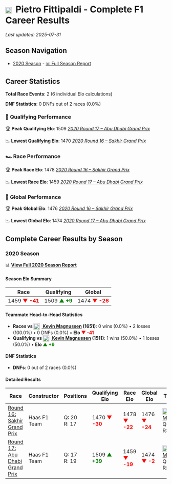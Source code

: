 # <img src="https://upload.wikimedia.org/wikipedia/commons/0/05/Flag_of_Brazil.svg" alt="Brazil" width="20" height="auto" style="vertical-align: middle; margin-right: 5px;" onerror="this.outerHTML='🇧🇷'; this.style.marginRight='5px';"/> Pietro Fittipaldi - Complete F1 Career Results

*Last updated: 2025-07-31*

## Season Navigation

- [2020 Season](#2020-season) - [📊 Full Season Report](../seasons/2020-season-report)

## Career Statistics

**Total Race Events**: 2 (6 individual Elo calculations)

**DNF Statistics**: 0 DNFs out of 2 races (0.0%)

### 🏁 Qualifying Performance

🏆 **Peak Qualifying Elo**: 1509
   *[2020 Round 17 – Abu Dhabi Grand Prix](../seasons/2020-season-report#round-17-abu-dhabi-grand-prix)*

📉 **Lowest Qualifying Elo**: 1470
   *[2020 Round 16 – Sakhir Grand Prix](../seasons/2020-season-report#round-16-sakhir-grand-prix)*

### 🏎️ Race Performance

🏆 **Peak Race Elo**: 1478
   *[2020 Round 16 – Sakhir Grand Prix](../seasons/2020-season-report#round-16-sakhir-grand-prix)*

📉 **Lowest Race Elo**: 1459
   *[2020 Round 17 – Abu Dhabi Grand Prix](../seasons/2020-season-report#round-17-abu-dhabi-grand-prix)*

### 🌟 Global Performance

🏆 **Peak Global Elo**: 1476
   *[2020 Round 16 – Sakhir Grand Prix](../seasons/2020-season-report#round-16-sakhir-grand-prix)*

📉 **Lowest Global Elo**: 1474
   *[2020 Round 17 – Abu Dhabi Grand Prix](../seasons/2020-season-report#round-17-abu-dhabi-grand-prix)*


## Complete Career Results by Season

### 2020 Season

📊 **[View Full 2020 Season Report](../seasons/2020-season-report)**

#### Season Elo Summary

| Race | Qualifying | Global |
|------|------------|--------|
| 1459 **<span style="color: red;">▼ -41</span>** | 1509 **<span style="color: green;">▲ +9</span>** | 1474 **<span style="color: red;">▼ -26</span>** |

#### Teammate Head-to-Head Statistics

- **Races vs [<img src="https://upload.wikimedia.org/wikipedia/commons/9/9c/Flag_of_Denmark.svg" alt="Denmark" width="20" height="auto" style="vertical-align: middle; margin-right: 5px;" onerror="this.outerHTML='🇩🇰'; this.style.marginRight='5px';"/> Kevin Magnussen](kevin-magnussen) (1651)**: 0 wins (0.0%) • 2 losses (100.0%) • 0 DNFs (0.0%) • **Elo <span style="color: red;">▼ -41</span>**
- **Qualifying vs [<img src="https://upload.wikimedia.org/wikipedia/commons/9/9c/Flag_of_Denmark.svg" alt="Denmark" width="20" height="auto" style="vertical-align: middle; margin-right: 5px;" onerror="this.outerHTML='🇩🇰'; this.style.marginRight='5px';"/> Kevin Magnussen](kevin-magnussen) (1511)**: 1 wins (50.0%) • 1 losses (50.0%) • **Elo <span style="color: green;">▲ +9</span>**

#### DNF Statistics

- **DNFs**: 0 out of 2 races (0.0%)

#### Detailed Results

| Race | Constructor | Positions | Qualifying Elo | Race Elo | Global Elo | Teammate |
|------|-------------|-----------|----------------|----------|------------|----------|
| [Round 16: Sakhir Grand Prix](../seasons/2020-season-report#round-16-sakhir-grand-prix) | Haas F1 Team | Q: 20<br/>R: 17 | 1470 **<span style="color: red;">▼ -30</span>** | 1478 **<span style="color: red;">▼ -22</span>** | 1476 **<span style="color: red;">▼ -24</span>** | [<img src="https://upload.wikimedia.org/wikipedia/commons/9/9c/Flag_of_Denmark.svg" alt="Denmark" width="20" height="auto" style="vertical-align: middle; margin-right: 5px;" onerror="this.outerHTML='🇩🇰'; this.style.marginRight='5px';"/> Kevin Magnussen](kevin-magnussen)<br/>Q: 15<br/>R: 15 |
| [Round 17: Abu Dhabi Grand Prix](../seasons/2020-season-report#round-17-abu-dhabi-grand-prix) | Haas F1 Team | Q: 17<br/>R: 19 | 1509 **<span style="color: green;">▲ +39</span>** | 1459 **<span style="color: red;">▼ -19</span>** | 1474 **<span style="color: red;">▼ -2</span>** | [<img src="https://upload.wikimedia.org/wikipedia/commons/9/9c/Flag_of_Denmark.svg" alt="Denmark" width="20" height="auto" style="vertical-align: middle; margin-right: 5px;" onerror="this.outerHTML='🇩🇰'; this.style.marginRight='5px';"/> Kevin Magnussen](kevin-magnussen)<br/>Q: 20<br/>R: 18 |


